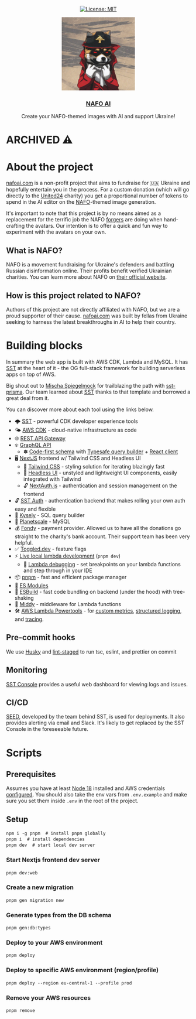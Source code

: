 <div align="center">

[![License: MIT](https://img.shields.io/badge/License-MIT-green.svg)](https://opensource.org/licenses/MIT)

</div>

<p align="center">
  <a href="https://nafoai.com" rel="noopener">
 <img width=200px height=200px src="./readme/logo.png"></a>

 <h3 align="center"><a href="https://nafoai.com">NAFO AI</a></h3>
  <p align="center">
    Create your NAFO-themed images with AI and support Ukraine!
  </p>
</p>

# ARCHIVED :warning:

# About the project

[nafoai.com](https://nafoai.com) is a non-profit project that aims to fundraise for 🇺🇦 Ukraine and hopefully entertain you in the process. For a custom donation (which will go directly to the [United24](https://u24.gov.ua) charity) you get a proportional number of tokens to spend in the AI editor on the [NAFO](https://nafo-ofan.org)-themed image generation.

It's important to note that this project is by no means aimed as a replacement for the terrific job the NAFO [forgers](https://nafo-ofan.org/pages/forger-spotlight) are doing when hand-crafting the avatars. Our intention is to offer a quick and fun way to experiment with the avatars on your own.

## What is NAFO?

NAFO is a movement fundraising for Ukraine's defenders and battling Russian disinformation online. Their profits benefit verified Ukrainian charities. You can learn more about NAFO on [their official website](https://nafo-ofan.org).

## How is this project related to NAFO?

Authors of this project are not directly affiliated with NAFO, but we are a proud supporter of their cause. [nafoai.com](https://nafoai.com) was built by fellas from Ukraine seeking to harness the latest breakthroughs in AI to help their country.

# Building blocks

In summary the web app is built with AWS CDK, Lambda and MySQL. It has [SST](https://sst.dev) at the heart of it - the OG full-stack framework for building serverless apps on top of AWS.

Big shout out to [Mischa Spiegelmock](https://github.com/revmischa) for trailblazing the path with [sst-prisma](https://github.com/jetbridge/sst-prisma). Our team learned about [SST](https://sst.dev) thanks to that template and borrowed a great deal from it.

You can discover more about each tool using the links below.

- 🌩 [SST](https://sst.dev) - powerful CDK developer experience tools
- 🌤 [AWS CDK](https://aws.amazon.com/cdk/) - cloud-native infrastructure as code
- 🌐 [REST API Gateway](https://docs.sst.dev/apis)
- ፨ [GraphQL API](https://docs.sst.dev/apis#graphql)
  - ✽ [Code-first schema](https://docs.sst.dev/apis#pothos) with [Typesafe query builder](https://genql.dev) + [React client](https://formidable.com/open-source/urql/docs/)
- 🖥 [NextJS](https://nextjs.org/) frontend w/ Tailwind CSS and Headless UI
  - 🎨 [Tailwind CSS](https://tailwindcss.com) - styling solution for iterating blazingly fast
  - 🧩 [Headless UI](https://headlessui.com) - unstyled and lightweight UI components, easily integrated with Tailwind
  - 🔓 [NextAuth.js](https://next-auth.js.org/) - authentication and session management on the frontend
- 🔓 [SST Auth](https://docs.sst.dev/auth) - authentication backend that makes rolling your own auth easy and flexible
- 💾 [Kysely](https://kysely.dev) - SQL query builder
- 🔋 [Planetscale](https://planetscale.com) - MySQL
- 💰 [Fondy](https://fondy.ua/uk/) - payment provider. Allowed us to have all the donations go straight to the charity's bank account. Their support team has been very helpful.
- ✅ [Toggled.dev](https://www.toggled.dev) - feature flags
- ⚡️ [Live local lambda development](https://docs.sst.dev/live-lambda-development) (`pnpm dev`)
  - 🐞 [Lambda debugging](https://docs.sst.dev/live-lambda-development#debugging-with-vs-code) - set breakpoints on your lambda functions and step through in your IDE
- 📦 [pnpm](https://pnpm.io/) - fast and efficient package manager
- 🐛 [ES Modules](https://hacks.mozilla.org/2018/03/es-modules-a-cartoon-deep-dive/)
- 🔧 [ESBuild](https://esbuild.github.io/) - fast code bundling on backend (under the hood) with tree-shaking
- 🫙 [Middy](https://middy.js.org/) - middleware for Lambda functions
- 🛠 [AWS Lambda Powertools](https://awslabs.github.io/aws-lambda-powertools-typescript/latest/) - for [custom metrics](https://awslabs.github.io/aws-lambda-powertools-typescript/latest/core/metrics/), [structured logging](https://awslabs.github.io/aws-lambda-powertools-typescript/latest/core/logger/), and [tracing](https://awslabs.github.io/aws-lambda-powertools-typescript/latest/core/tracer/).

## Pre-commit hooks

We use [Husky](https://typicode.github.io/husky/#/) and [lint-staged](https://www.npmjs.com/package/lint-staged) to run tsc, eslint, and prettier on commit

## Monitoring

[SST Console](https://docs.sst.dev/console) provides a useful web dashboard for viewing logs and issues.

## CI/CD

[SEED](https://seed.run), developed by the team behind SST, is used for deployments. It also provides alerting via email and Slack. It's likely to get replaced by the SST Console in the foreseeable future.

# Scripts

## Prerequisites

Assumes you have at least [Node 18](https://nodejs.org/en/download/current/) installed and AWS credentials [configured](https://docs.sst.dev/advanced/iam-credentials).
You should also take the env vars from `.env.example` and make sure you set them inside `.env` in the root of the project.

## Setup

```shell
npm i -g pnpm  # install pnpm globally
pnpm i  # install dependencies
pnpm dev  # start local dev server
```

### Start Nextjs frontend dev server

```shell
pnpm dev:web
```

### Create a new migration

```shell
pnpm gen migration new
```

### Generate types from the DB schema

```shell
pnpm gen:db:types
```

### Deploy to your AWS environment

```shell
pnpm deploy
```

### Deploy to specific AWS environment (region/profile)

```shell
pnpm deploy --region eu-central-1 --profile prod
```

### Remove your AWS resources

```shell
pnpm remove
```
